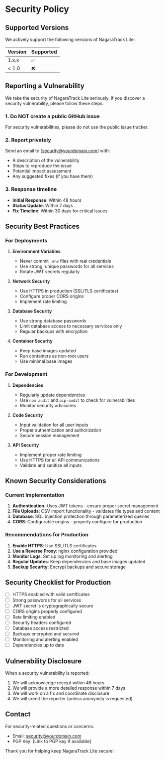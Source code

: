 # Security Policy

## Supported Versions

We actively support the following versions of NagaraTrack Lite:

| Version | Supported          |
| ------- | ------------------ |
| 1.x.x   | :white_check_mark: |
| < 1.0   | :x:                |

## Reporting a Vulnerability

We take the security of NagaraTrack Lite seriously. If you discover a security vulnerability, please follow these steps:

### 1. **Do NOT** create a public GitHub issue

For security vulnerabilities, please do not use the public issue tracker.

### 2. Report privately

Send an email to [security@yourdomain.com] with:
- A description of the vulnerability
- Steps to reproduce the issue
- Potential impact assessment
- Any suggested fixes (if you have them)

### 3. Response timeline

- **Initial Response**: Within 48 hours
- **Status Update**: Within 7 days
- **Fix Timeline**: Within 30 days for critical issues

## Security Best Practices

### For Deployments

1. **Environment Variables**
   - Never commit `.env` files with real credentials
   - Use strong, unique passwords for all services
   - Rotate JWT secrets regularly

2. **Network Security**
   - Use HTTPS in production (SSL/TLS certificates)
   - Configure proper CORS origins
   - Implement rate limiting

3. **Database Security**
   - Use strong database passwords
   - Limit database access to necessary services only
   - Regular backups with encryption

4. **Container Security**
   - Keep base images updated
   - Run containers as non-root users
   - Use minimal base images

### For Development

1. **Dependencies**
   - Regularly update dependencies
   - Use `npm audit` and `pip-audit` to check for vulnerabilities
   - Monitor security advisories

2. **Code Security**
   - Input validation for all user inputs
   - Proper authentication and authorization
   - Secure session management

3. **API Security**
   - Implement proper rate limiting
   - Use HTTPS for all API communications
   - Validate and sanitize all inputs

## Known Security Considerations

### Current Implementation

1. **Authentication**: Uses JWT tokens - ensure proper secret management
2. **File Uploads**: CSV import functionality - validates file types and content
3. **Database**: SQL injection protection through parameterized queries
4. **CORS**: Configurable origins - properly configure for production

### Recommendations for Production

1. **Enable HTTPS**: Use SSL/TLS certificates
2. **Use a Reverse Proxy**: nginx configuration provided
3. **Monitor Logs**: Set up log monitoring and alerting
4. **Regular Updates**: Keep dependencies and base images updated
5. **Backup Security**: Encrypt backups and secure storage

## Security Checklist for Production

- [ ] HTTPS enabled with valid certificates
- [ ] Strong passwords for all services
- [ ] JWT secret is cryptographically secure
- [ ] CORS origins properly configured
- [ ] Rate limiting enabled
- [ ] Security headers configured
- [ ] Database access restricted
- [ ] Backups encrypted and secured
- [ ] Monitoring and alerting enabled
- [ ] Dependencies up to date

## Vulnerability Disclosure

When a security vulnerability is reported:

1. We will acknowledge receipt within 48 hours
2. We will provide a more detailed response within 7 days
3. We will work on a fix and coordinate disclosure
4. We will credit the reporter (unless anonymity is requested)

## Contact

For security-related questions or concerns:
- Email: security@yourdomain.com
- PGP Key: [Link to PGP key if available]

Thank you for helping keep NagaraTrack Lite secure!